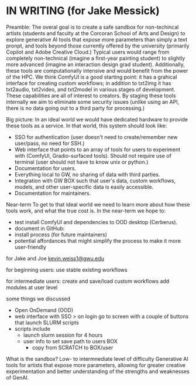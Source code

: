 # IN WRITING (for Jake Messick)

Preamble:
The overal goal is to create a safe sandbox for non-techincal artists (students and faculty at the Corcoran School of Arts and Design) to explore generative AI tools that expose more parameters than simply a text pronpt, and tools beyond those currently offered by the university (primarily Copilot and Adobe Creative Cloud.) Typical users would range from completely non-technical (imagine a first-year painting student) to slightly more advanced (imagine an interaction design grad student). Additionally, these tools are computationally intensive and would benefit from the power of the HPC. We think ComfyUI is a good starting point: it has a grahical interface for creating custom workflows; in addition to txt2img it has txt2audio, txt2video, and txt2model in various stages of development. These capabilities are all of interest to creators. By staging these tools internally we aim to eliminate some security issues (unlike using an API, there is no data going out to a third party for processing.)

Big picture:
In an ideal world we would have dedicated hardware to provide these tools as a service. In that world, this system should look like:

+ SSO for authentication (user doesn't need to create/remember new user/pass, no need for SSH.)
+ Web interface that points to an array of tools for users to experiment with (ComfyUI, Gradio-surfaced tools). Should not require use of terminal (user should not have to know unix or python.)
+ Documentation for users.
+ Everything local to GW, no sharing of data with third parties.
+ Integration with GW BOX such that user's data, custom workflows, models, and other user-specific data is easily accessible.
+ Documentation for maintainers.

Near-term
To get to that ideal world we need to learn more about how these tools work, and what the true cost is. In the near-term we hope to:
+ test install ComfyUI and dependencies to OOD desktop (Cerberus).
+ document in GitHub:
+ install process (for future maintainers)
+ potential affordances that might simplify the process to make it more user-friendly


for Jake and Joe
kevin.weiss1@gwu.edu



for beginning users:
use stable existing workflows

for intermediate users:
create and save/load custom workflows
add modules at user level


some things we discussed
+ Open OnDemand (OOD)
+ web interface with SSO > on login go to screen with a couple of buttons that launch SLURM scripts
+ scripts include
    + launch slurm session for 4 hours
    + user info to set save path to users BOX
        + copy from SCRATCH to BOX/user

What is the sandbox?
Low- to intermnediate level of difficulty
Generative AI tools for artists that expose more parameters, allowing for greater creative experimentation and better understanding of the strengths and weaknesses of GenAI.

